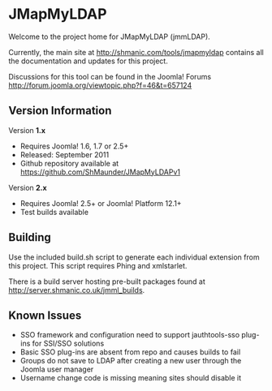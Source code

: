 <h1>JMapMyLDAP</h1>
<p>Welcome to the project home for JMapMyLDAP (jmmLDAP).</p>
<p>Currently, the main site at <a href="http://shmanic.com/tools/jmapmyldap">http://shmanic.com/tools/jmapmyldap</a> contains all the documentation and updates for this project.
<p>Discussions for this tool can be found in the Joomla! Forums <a href="http://forum.joomla.org/viewtopic.php?f=46&t=657124">http://forum.joomla.org/viewtopic.php?f=46&t=657124</a></p>

<h2>Version Information</h2>
<p>Version <strong>1.x</strong></p>
<ul>
 <li>Requires Joomla! 1.6, 1.7 or 2.5+</li>
 <li>Released: September 2011</li>
 <li>Github repository available at <a href="https://github.com/ShMaunder/JMapMyLDAPv1">https://github.com/ShMaunder/JMapMyLDAPv1</a></li>
</ul>

<p>Version <strong>2.x</strong></p>
<ul>
 <li>Requires Joomla! 2.5+ or Joomla! Platform 12.1+</li>
 <li>Test builds available</li>
</ul>

<h2>Building</h2>
<p>Use the included build.sh script to generate each individual extension from this project. This script requires Phing and xmlstarlet.</p>
<p>There is a build server hosting pre-built packages found at <a href="http://server.shmanic.co.uk/jmml_builds">http://server.shmanic.co.uk/jmml_builds</a>.</p>

<h2>Known Issues</h2>
<ul>
 <li>SSO framework and configuration need to support jauthtools-sso plug-ins for SSI/SSO solutions</li>
 <li>Basic SSO plug-ins are absent from repo and causes builds to fail</li>
 <li>Groups do not save to LDAP after creating a new user through the Joomla user manager</li>
 <li>Username change code is missing meaning sites should disable it</li>
</ul>
